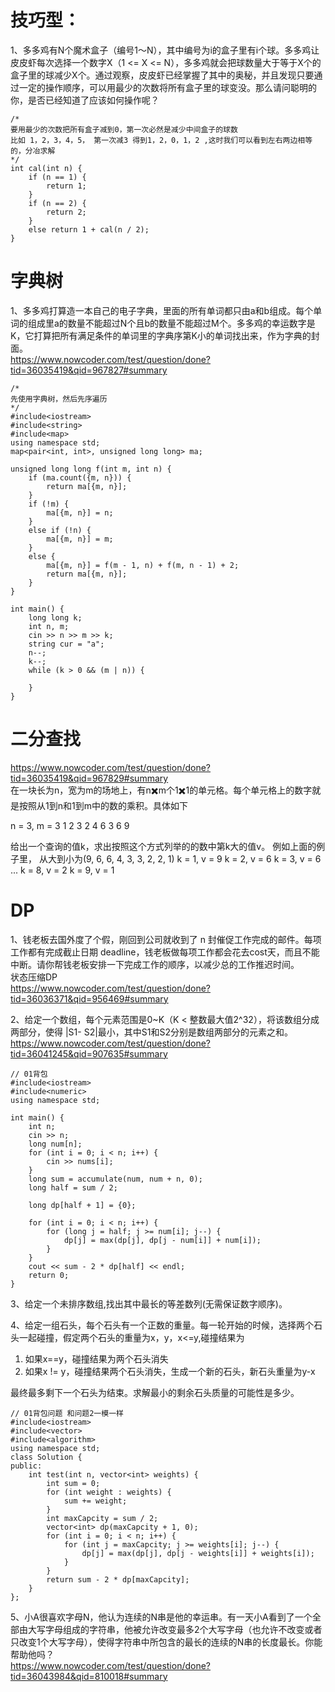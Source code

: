 # 技巧型：
1、多多鸡有N个魔术盒子（编号1～N），其中编号为i的盒子里有i个球。多多鸡让皮皮虾每次选择一个数字X（1 <= X <= N），多多鸡就会把球数量大于等于X个的盒子里的球减少X个。通过观察，皮皮虾已经掌握了其中的奥秘，并且发现只要通过一定的操作顺序，可以用最少的次数将所有盒子里的球变没。那么请问聪明的你，是否已经知道了应该如何操作呢？  
```
/* 
要用最少的次数把所有盒子减到0，第一次必然是减少中间盒子的球数
比如 1，2，3，4，5， 第一次减3 得到1，2，0，1，2 ,这时我们可以看到左右两边相等的，分冶求解
*/
int cal(int n) {
    if (n == 1) {
        return 1;
    }
    if (n == 2) {
        return 2;
    }
    else return 1 + cal(n / 2);
}
```

# 字典树
1、多多鸡打算造一本自己的电子字典，里面的所有单词都只由a和b组成。每个单词的组成里a的数量不能超过N个且b的数量不能超过M个。多多鸡的幸运数字是K，它打算把所有满足条件的单词里的字典序第K小的单词找出来，作为字典的封面。  
https://www.nowcoder.com/test/question/done?tid=36035419&qid=967827#summary  
```
/*
先使用字典树，然后先序遍历
*/
#include<iostream>
#include<string>
#include<map>
using namespace std;
map<pair<int, int>, unsigned long long> ma;

unsigned long long f(int m, int n) {
    if (ma.count({m, n})) {
        return ma[{m, n}];
    }
    if (!m) {
        ma[{m, n}] = n;
    }
    else if (!n) {
        ma[{m, n}] = m;
    }
    else {
        ma[{m, n}] = f(m - 1, n) + f(m, n - 1) + 2;
        return ma[{m, n}];
    }
}

int main() {
    long long k;
    int n, m;
    cin >> n >> m >> k;
    string cur = "a";
    n--;
    k--;
    while (k > 0 && (m | n)) {

    }
}
```

# 二分查找
https://www.nowcoder.com/test/question/done?tid=36035419&qid=967829#summary  
在一块长为n，宽为m的场地上，有n✖️m个1✖️1的单元格。每个单元格上的数字就是按照从1到n和1到m中的数的乘积。具体如下

n = 3, m = 3
1   2   3
2   4   6
3   6   9

给出一个查询的值k，求出按照这个方式列举的的数中第k大的值v。
例如上面的例子里，
从大到小为(9, 6, 6, 4, 3, 3, 2, 2, 1)
k = 1, v = 9
k = 2, v = 6
k = 3, v = 6
...
k = 8, v = 2
k = 9, v = 1

# DP
1、钱老板去国外度了个假，刚回到公司就收到了 n 封催促工作完成的邮件。每项工作都有完成截止日期 deadline，钱老板做每项工作都会花去cost天，而且不能中断。请你帮钱老板安排一下完成工作的顺序，以减少总的工作推迟时间。  
状态压缩DP  
https://www.nowcoder.com/test/question/done?tid=36036371&qid=956469#summary  


2、给定一个数组，每个元素范围是0~K（K < 整数最大值2^32），将该数组分成两部分，使得 |S1- S2|最小，其中S1和S2分别是数组两部分的元素之和。  
https://www.nowcoder.com/test/question/done?tid=36041245&qid=907635#summary  
```
// 01背包
#include<iostream>
#include<numeric>
using namespace std;

int main() {
    int n;
    cin >> n;
    long num[n];
    for (int i = 0; i < n; i++) {
        cin >> nums[i];
    }
    long sum = accumulate(num, num + n, 0);
    long half = sum / 2;

    long dp[half + 1] = {0};

    for (int i = 0; i < n; i++) {
        for (long j = half; j >= num[i]; j--) {
            dp[j] = max(dp[j], dp[j - num[i]] + num[i]);
        }
    }
    cout << sum - 2 * dp[half] << endl;
    return 0;
}
```

3、给定一个未排序数组,找出其中最长的等差数列(无需保证数字顺序)。  


4、给定一组石头，每个石头有一个正数的重量。每一轮开始的时候，选择两个石头一起碰撞，假定两个石头的重量为x，y，x<=y,碰撞结果为
1. 如果x==y，碰撞结果为两个石头消失
2. 如果x != y，碰撞结果两个石头消失，生成一个新的石头，新石头重量为y-x

最终最多剩下一个石头为结束。求解最小的剩余石头质量的可能性是多少。  
```
// 01背包问题 和问题2一模一样
#include<iostream>
#include<vector>
#include<algorithm>
using namespace std;
class Solution {
public:
    int test(int n, vector<int> weights) {
        int sum = 0;
        for (int weight : weights) {
            sum += weight;
        }
        int maxCapcity = sum / 2;
        vector<int> dp(maxCapcity + 1, 0);
        for (int i = 0; i < n; i++) {
            for (int j = maxCapcity; j >= weights[i]; j--) {
                dp[j] = max(dp[j], dp[j - weights[i]] + weights[i]);
            }
        }
        return sum - 2 * dp[maxCapcity];
    }
};
```

5、小A很喜欢字母N，他认为连续的N串是他的幸运串。有一天小A看到了一个全部由大写字母组成的字符串，他被允许改变最多2个大写字母（也允许不改变或者只改变1个大写字母），使得字符串中所包含的最长的连续的N串的长度最长。你能帮助他吗？  
https://www.nowcoder.com/test/question/done?tid=36043984&qid=810018#summary  